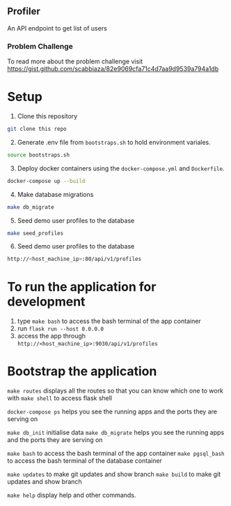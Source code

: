 ## Profiler
An API endpoint to get list of users


### Problem Challenge
To read more about the problem challenge visit https://gist.github.com/scabbiaza/82e9069cfa71c4d7aa9d9539a794a1db

# Setup

1. Clone this repository
```bash
git clone this repo
```

2. Generate .env file from `bootstraps.sh` to hold environment variales.
```bash
source bootstraps.sh
```
3. Deploy docker containers using the `docker-compose.yml` and `Dockerfile`.
```bash
docker-compose up --build
```

4. Make database migrations
```bash
make db_migrate
```
5. Seed demo user profiles to the database
```bash
make seed_profiles
```
6. Seed demo user profiles to the database
```bash
http://<host_machine_ip>:80/api/v1/profiles
```


# To run the application for development
1. type `make bash` to access the bash terminal of the app container
2. run `flask run --host 0.0.0.0`
3. access the app through `http://<host_machine_ip>:9030/api/v1/profiles`

# Bootstrap the application
`make routes` displays all the routes so that you can know which one to work with
`make shell` to access flask shell

`docker-compose ps` helps you see the running apps and the ports they are serving on

`make db_init` initialise data
`make db_migrate` helps you see the running apps and the ports they are serving on


`make bash`  to access the bash terminal of the app container 
`make pgsql_bash`  to access the bash terminal of the database container

`make updates` to make git updates and show branch
`make build` to make git updates and show branch

`make help` display help and other commands.